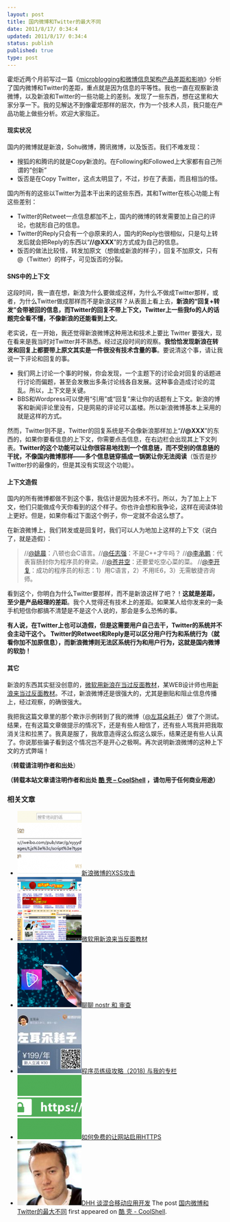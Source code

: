 ```yaml
---
layout: post
title: 国内微博和Twitter的最大不同
date: 2011/8/17/ 0:34:4
updated: 2011/8/17/ 0:34:4
status: publish
published: true
type: post
---
```


霍炬近两个月前写过一篇《[microblogging和微博信息架构产品差距和影响](http://blog.devep.net/virushuo/2011/06/26/microblogging.html)》分析了国内微博和Twitter的差距，重点就是因为信息的平等性。我也一直在观察新浪微博，以及新浪和Twitter的一些功能上的差别。发现了一些东西，想在这里和大家分享一下。我的见解达不到像霍炬那样的层次，作为一个技术人员，我只能在产品功能上做些分析。欢迎大家指正。


#### 现实状况


国内的微博就是新浪，Sohu微博，腾讯微博，以及饭否。我们不难发现：


* 搜狐的和腾讯的就是Copy新浪的。在Following和Followed上大家都有自己所谓的“创新”
* 饭否是在Copy Twitter，这点太明显了，不过，抄在了表面，而且相当的怪。


国内所有的这些以Twitter为蓝本干出来的这些东西，其和Twitter在核心功能上有这些差别：


* Twitter的Retweet一点信息都加不上，国内的微博的转发需要加上自己的评论，也就形自己的信息。
* Twitter的Reply只会有一个@原来的人，国内的Reply也很相似，只是勾上转发后就会把Reply的东西以“**//@XXX**”的方式成为自己的信息。
* 饭否的做法比较怪，转发加原文（想做成新浪的样子），回复不加原文，只有@（Twitter）的样子，可见饭否的分裂。


#### SNS中的上下文


这段时间，我一直在想，新浪为什么要做成这样，为什么不做成Twitter那样，或者，为什么Twitter做成那样而不是新浪这样？从表面上看上去，**新浪的“回复+转发”会带被回的信息，而Twitter的回复不带上下文，Twitter上一些我fo的人的话题完全看不懂，不像新浪的还能看到上文**。


老实说，在一开始，我还觉得新浪微博这种用法和技术上要比 Twitter 要强大，现在看来是我当时对Twitter并不熟悉。经过这段时间的观察。**我恰恰发现新浪在转发和回复上都要带上原文其实是一件很没有技术含量的事**。要说清这个事，请让我说一下评论和回复的事。



* 我们网上讨论一个事的时候，你会发现，一个主题下的讨论会对回复的话题进行讨论而偏题，甚至会发散出多条讨论线各自发展。这种事会造成讨论的混乱。所以，上下文是关键。
* BBS和Wordpress可以使用“引用”或“回复”来让你的话题有上下文。新浪的博客和新闻评论里没有，只是网易的评论可以盖楼。所以新浪微博基本上采用的就是这样的方式。


然而，Twitter则不是，Twitter的回复系统是不会像新浪那样加上“**//@XXX**”的东西的，如果你要看信息的上下文，你需要点击信息，在右边栏会出现其上下文列表。**Twitter的这个功能可以让你很容易地找到一个信息链，而不受别的信息链的干扰，不像国内微博那样——多个信息链穿插成一锅粥让你无法阅读**（饭否是抄Twitter抄的最像的，但是其没有实现这个功能）。


#### 上下文造假


国内的所有微博都做不到这个事，我估计是因为技术不行。所以，为了加上上下文，他们只能做成今天你看到的这个样子。你也许会想和我争论，这样在阅读体验上更好。但是，如果你看过下面这个例子，你一定就不会这么想了。


在新浪微博上，我们转发或是回复时，我们可以人为地加上这样的上下文（说白了，就是造假）：



> //[@姚晨](http://weibo.com/yaochen)：八顿也会C语言。//[@任志强](http://weibo.com/renzhiqiang)：不是C++才牛吗？ //[@李承鹏](http://blog.sina.com.cn/lichengpeng)：代表盲肠封你为程序员的脊梁。//[@苍井空](http://weibo.com/1739928273)：还要爱吃空心菜的菜。 //[@李开复](http://weibo.com/kaifulee)：成功的程序员的标志：1）用C语言，2）不用IE6，3）无需敏捷咨询师。
> 
> 


看到这个，你明白为什么Twitter要那样，而不是新浪这样了吧？！**这就是差距，至少是产品经理的差距**。我个人觉得还有技术上的差距。如果某人给你发来的一条手机短信你都搞不清楚是不是这个人说的，那会是多么恐怖的事。


**有人说，在Twitter上也可以造假，但是这需要用户自己去干，Twitter的系统并不会主动干这个。 Twitter的Retweet和Reply是可以区分用户行为和系统行为（就看你加不加原信息），而新浪微博则无法区系统行为和用户行为，这就是国内微博的软肋！**


#### 其它


新浪的东西其实挺没创意的，[微软用新浪在当过反面教材](https://coolshell.cn/articles/3872.html "微软用新浪来当反面教材")，某WEB设计师也用[新浪来当过反面教材](https://coolshell.cn/articles/3605.html "为什么中国的网页设计那么烂？")。不过，新浪微博还是很强大的，尤其是删贴和阻止信息传播上，经过观察，的确很强大。


我把我这篇文章里的那个欺诈示例转到了我的微博（[@左耳朵耗子](http://weibo.com/n/%E5%B7%A6%E8%80%B3%E6%9C%B5%E8%80%97%E5%AD%90)）做了个测试。结果，在有这篇文章做提示的情况下，还是有些人相信了，还有些人骂我并把我取消关注和拉黑了。我真是服了，我故意造得这么假这么娱乐，结果还是有些人认真了。你说那些骗子看到这个情况岂不是开心之极啊。再次说明新浪微博的这种上下文的方式弊端！


（**转载请注明作者和出处**）



**（转载本站文章请注明作者和出处 [酷 壳 – CoolShell](https://coolshell.cn/) ，请勿用于任何商业用途）**



### 相关文章

* [![新浪微博的XSS攻击](../wp-content/uploads/2011/06/sina_xss01-150x150.png)](https://coolshell.cn/articles/4914.html)[新浪微博的XSS攻击](https://coolshell.cn/articles/4914.html)
* [![微软用新浪来当反面教材](../wp-content/uploads/2011/03/affc-image1-150x150.png)](https://coolshell.cn/articles/3872.html)[微软用新浪来当反面教材](https://coolshell.cn/articles/3872.html)
* [![聊聊 nostr 和 审查](../wp-content/uploads/2023/02/nostr-aplicacion-descentralizada-1140x570-1-150x150.png)](https://coolshell.cn/articles/22367.html)[聊聊 nostr 和 审查](https://coolshell.cn/articles/22367.html)
* [![程序员练级攻略（2018)  与我的专栏](../wp-content/uploads/2018/05/300x262-150x150.jpg)](https://coolshell.cn/articles/18360.html)[程序员练级攻略（2018) 与我的专栏](https://coolshell.cn/articles/18360.html)
* [![如何免费的让网站启用HTTPS](../wp-content/uploads/2017/08/enable-https-banner-150x150.png)](https://coolshell.cn/articles/18094.html)[如何免费的让网站启用HTTPS](https://coolshell.cn/articles/18094.html)
* [![DHH 谈混合移动应用开发](../wp-content/uploads/2014/12/1053-DHH-150x150.jpg)](https://coolshell.cn/articles/12225.html)[DHH 谈混合移动应用开发](https://coolshell.cn/articles/12225.html)
The post [国内微博和Twitter的最大不同](https://coolshell.cn/articles/5247.html) first appeared on [酷 壳 - CoolShell](https://coolshell.cn).
